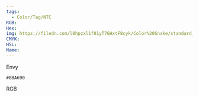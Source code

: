 ```yaml
---
tags:
  - Color/Tag/NTC
RGB:
Hex:
img: https://filedn.com/l0hpzxl1f01yT7GHxtF8cyk/Color%20Snake/standard_csv_to_svg//8BA690.svg
CMYK:
HSL:
Name:
---
```

Envy
```palette
#8BA690
```
RGB
